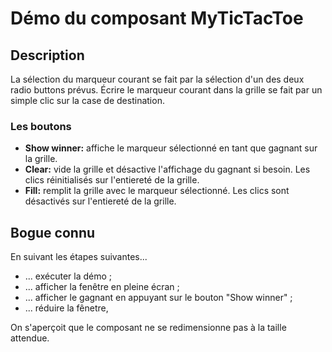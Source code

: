 # Démo du composant MyTicTacToe

## Description
La sélection du marqueur courant se fait par la sélection d'un des deux radio buttons prévus. Écrire le marqueur courant dans la grille se fait par un simple clic sur la case de destination. 

### Les boutons
- **Show winner:** affiche le marqueur sélectionné en tant que gagnant sur la grille.
- **Clear:** vide la grille et désactive l'affichage du gagnant si besoin. Les clics réinitialisés sur l'entiereté de la grille.
- **Fill:** remplit la grille avec le marqueur sélectionné. Les clics sont désactivés sur l'entiereté de la grille.

## Bogue connu
En suivant les étapes suivantes...
- ... exécuter la démo ;
- ... afficher la fenêtre en pleine écran ;
- ... afficher le gagnant en appuyant sur le bouton "Show winner" ;
- ... réduire la fênetre, 

On s'aperçoit que le composant ne se redimensionne pas à la taille attendue.